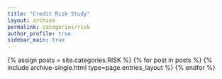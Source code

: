 ```yaml
---
title: "Credit Risk Study"
layout: archive
permalink: categories/risk
author_profile: true
sidebar_main: true
---
```


{% assign posts = site.categories.RISK %}
{% for post in posts %} {% include archive-single.html type=page.entries_layout %} {% endfor %}
